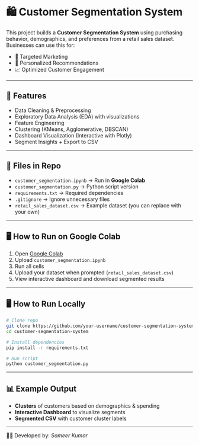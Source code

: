 # 🛍️ Customer Segmentation System

This project builds a **Customer Segmentation System** using purchasing behavior, demographics, and preferences from a retail sales dataset.  
Businesses can use this for:
- 🎯 Targeted Marketing
- 🤝 Personalized Recommendations
- 📈 Optimized Customer Engagement

---

## 🚀 Features
- Data Cleaning & Preprocessing  
- Exploratory Data Analysis (EDA) with visualizations  
- Feature Engineering  
- Clustering (KMeans, Agglomerative, DBSCAN)  
- Dashboard Visualization (Interactive with Plotly)  
- Segment Insights + Export to CSV  

---

## 📂 Files in Repo
- `customer_segmentation.ipynb` → Run in **Google Colab**  
- `customer_segmentation.py` → Python script version  
- `requirements.txt` → Required dependencies  
- `.gitignore` → Ignore unnecessary files  
- `retail_sales_dataset.csv` → Example dataset (you can replace with your own)

---

## 🖥️ How to Run on Google Colab
1. Open [Google Colab](https://colab.research.google.com/)  
2. Upload `customer_segmentation.ipynb`  
3. Run all cells  
4. Upload your dataset when prompted (`retail_sales_dataset.csv`)  
5. View interactive dashboard and download segmented results  

---

## 🖥️ How to Run Locally
```bash
# Clone repo
git clone https://github.com/your-username/customer-segmentation-system.git
cd customer-segmentation-system

# Install dependencies
pip install -r requirements.txt

# Run script
python customer_segmentation.py
```

---

## 📊 Example Output
- **Clusters** of customers based on demographics & spending
- **Interactive Dashboard** to visualize segments
- **Segmented CSV** with customer cluster labels

---

👨‍💻 Developed by: *Sameer Kumar*
